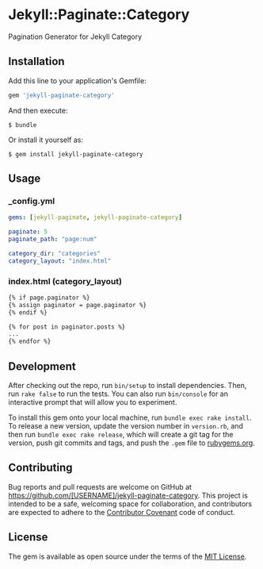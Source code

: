 # Jekyll::Paginate::Category

Pagination Generator for Jekyll Category

## Installation

Add this line to your application's Gemfile:

```ruby
gem 'jekyll-paginate-category'
```

And then execute:

    $ bundle

Or install it yourself as:

    $ gem install jekyll-paginate-category

## Usage

### _config.yml

```yaml
gems: [jekyll-paginate, jekyll-paginate-category]

paginate: 5
paginate_path: "page:num"

category_dir: "categories"
category_layout: "index.html"
```

### index.html (category_layout)

```html
{% if page.paginator %}
{% assign paginator = page.paginator %}
{% endif %}

{% for post in paginator.posts %}
...
{% endfor %}
```

## Development

After checking out the repo, run `bin/setup` to install dependencies. Then, run `rake false` to run the tests. You can also run `bin/console` for an interactive prompt that will allow you to experiment.

To install this gem onto your local machine, run `bundle exec rake install`. To release a new version, update the version number in `version.rb`, and then run `bundle exec rake release`, which will create a git tag for the version, push git commits and tags, and push the `.gem` file to [rubygems.org](https://rubygems.org).

## Contributing

Bug reports and pull requests are welcome on GitHub at https://github.com/[USERNAME]/jekyll-paginate-category. This project is intended to be a safe, welcoming space for collaboration, and contributors are expected to adhere to the [Contributor Covenant](contributor-covenant.org) code of conduct.


## License

The gem is available as open source under the terms of the [MIT License](http://opensource.org/licenses/MIT).

